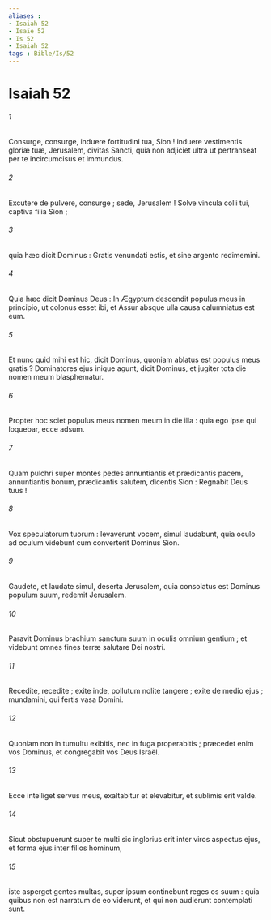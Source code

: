 ```yaml
---
aliases : 
- Isaiah 52
- Isaïe 52
- Is 52
- Isaiah 52
tags : Bible/Is/52
---
```


# Isaiah 52

###### 1
Consurge, consurge, induere fortitudini tua, Sion ! induere vestimentis gloriæ tuæ, Jerusalem, civitas Sancti, quia non adjiciet ultra ut pertranseat per te incircumcisus et immundus.
###### 2
Excutere de pulvere, consurge ; sede, Jerusalem ! Solve vincula colli tui, captiva filia Sion ;
###### 3
quia hæc dicit Dominus : Gratis venundati estis, et sine argento redimemini.
###### 4
Quia hæc dicit Dominus Deus : In Ægyptum descendit populus meus in principio, ut colonus esset ibi, et Assur absque ulla causa calumniatus est eum.
###### 5
Et nunc quid mihi est hic, dicit Dominus, quoniam ablatus est populus meus gratis ? Dominatores ejus inique agunt, dicit Dominus, et jugiter tota die nomen meum blasphematur.
###### 6
Propter hoc sciet populus meus nomen meum in die illa : quia ego ipse qui loquebar, ecce adsum.
###### 7
Quam pulchri super montes pedes annuntiantis et prædicantis pacem, annuntiantis bonum, prædicantis salutem, dicentis Sion : Regnabit Deus tuus !
###### 8
Vox speculatorum tuorum : levaverunt vocem, simul laudabunt, quia oculo ad oculum videbunt cum converterit Dominus Sion.
###### 9
Gaudete, et laudate simul, deserta Jerusalem, quia consolatus est Dominus populum suum, redemit Jerusalem.
###### 10
Paravit Dominus brachium sanctum suum in oculis omnium gentium ; et videbunt omnes fines terræ salutare Dei nostri.
###### 11
Recedite, recedite ; exite inde, pollutum nolite tangere ; exite de medio ejus ; mundamini, qui fertis vasa Domini.
###### 12
Quoniam non in tumultu exibitis, nec in fuga properabitis ; præcedet enim vos Dominus, et congregabit vos Deus Israël.
###### 13
Ecce intelliget servus meus, exaltabitur et elevabitur, et sublimis erit valde.
###### 14
Sicut obstupuerunt super te multi sic inglorius erit inter viros aspectus ejus, et forma ejus inter filios hominum,
###### 15
iste asperget gentes multas, super ipsum continebunt reges os suum : quia quibus non est narratum de eo viderunt, et qui non audierunt contemplati sunt.
